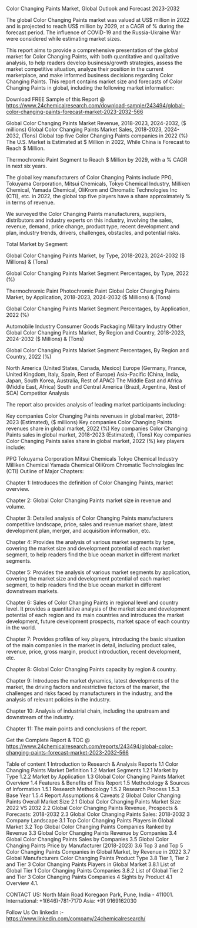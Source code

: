 Color Changing Paints Market, Global Outlook and Forecast 2023-2032

The global Color Changing Paints market was valued at US$ million in 2022 and is projected to reach US$ million by 2029, at a CAGR of % during the forecast period. The influence of COVID-19 and the Russia-Ukraine War were considered while estimating market sizes.

This report aims to provide a comprehensive presentation of the global market for Color Changing Paints, with both quantitative and qualitative analysis, to help readers develop business/growth strategies, assess the market competitive situation, analyze their position in the current marketplace, and make informed business decisions regarding Color Changing Paints. This report contains market size and forecasts of Color Changing Paints in global, including the following market information:

Download FREE Sample of this Report @ https://www.24chemicalresearch.com/download-sample/243494/global-color-changing-paints-forecast-market-2023-2032-566

Global Color Changing Paints Market Revenue, 2018-2023, 2024-2032, ($ millions)
Global Color Changing Paints Market Sales, 2018-2023, 2024-2032, (Tons)
Global top five Color Changing Paints companies in 2022 (%)
The U.S. Market is Estimated at $ Million in 2022, While China is Forecast to Reach $ Million.

Thermochromic Paint Segment to Reach $ Million by 2029, with a % CAGR in next six years.

The global key manufacturers of Color Changing Paints include PPG, Tokuyama Corporation, Mitsui Chemicals, Tokyo Chemical Industry, Milliken Chemical, Yamada Chemical, OliKrom and Chromatic Technologies Inc (CTI), etc. in 2022, the global top five players have a share approximately % in terms of revenue.

We surveyed the Color Changing Paints manufacturers, suppliers, distributors and industry experts on this industry, involving the sales, revenue, demand, price change, product type, recent development and plan, industry trends, drivers, challenges, obstacles, and potential risks.

Total Market by Segment:

Global Color Changing Paints Market, by Type, 2018-2023, 2024-2032 ($ Millions) & (Tons)

Global Color Changing Paints Market Segment Percentages, by Type, 2022 (%)

Thermochromic Paint
Photochromic Paint
Global Color Changing Paints Market, by Application, 2018-2023, 2024-2032 ($ Millions) & (Tons)

Global Color Changing Paints Market Segment Percentages, by Application, 2022 (%)

Automobile Industry
Consumer Goods
Packaging
Military Industry
Other
Global Color Changing Paints Market, By Region and Country, 2018-2023, 2024-2032 ($ Millions) & (Tons)

Global Color Changing Paints Market Segment Percentages, By Region and Country, 2022 (%)

North America (United States, Canada, Mexico)
Europe (Germany, France, United Kingdom, Italy, Spain, Rest of Europe)
Asia-Pacific (China, India, Japan, South Korea, Australia, Rest of APAC)
The Middle East and Africa (Middle East, Africa)
South and Central America (Brazil, Argentina, Rest of SCA)
Competitor Analysis

The report also provides analysis of leading market participants including:

Key companies Color Changing Paints revenues in global market, 2018-2023 (Estimated), ($ millions)
Key companies Color Changing Paints revenues share in global market, 2022 (%)
Key companies Color Changing Paints sales in global market, 2018-2023 (Estimated), (Tons)
Key companies Color Changing Paints sales share in global market, 2022 (%)
 key players include:

PPG
Tokuyama Corporation
Mitsui Chemicals
Tokyo Chemical Industry
Milliken Chemical
Yamada Chemical
OliKrom
Chromatic Technologies Inc (CTI)
Outline of Major Chapters:

Chapter 1: Introduces the definition of Color Changing Paints, market overview.

Chapter 2: Global Color Changing Paints market size in revenue and volume.

Chapter 3: Detailed analysis of Color Changing Paints manufacturers competitive landscape, price, sales and revenue market share, latest development plan, merger, and acquisition information, etc.

Chapter 4: Provides the analysis of various market segments by type, covering the market size and development potential of each market segment, to help readers find the blue ocean market in different market segments.

Chapter 5: Provides the analysis of various market segments by application, covering the market size and development potential of each market segment, to help readers find the blue ocean market in different downstream markets.

Chapter 6: Sales of Color Changing Paints in regional level and country level. It provides a quantitative analysis of the market size and development potential of each region and its main countries and introduces the market development, future development prospects, market space of each country in the world.

Chapter 7: Provides profiles of key players, introducing the basic situation of the main companies in the market in detail, including product sales, revenue, price, gross margin, product introduction, recent development, etc.

Chapter 8: Global Color Changing Paints capacity by region & country.

Chapter 9: Introduces the market dynamics, latest developments of the market, the driving factors and restrictive factors of the market, the challenges and risks faced by manufacturers in the industry, and the analysis of relevant policies in the industry.

Chapter 10: Analysis of industrial chain, including the upstream and downstream of the industry.

Chapter 11: The main points and conclusions of the report.

Get the Complete Report & TOC @ https://www.24chemicalresearch.com/reports/243494/global-color-changing-paints-forecast-market-2023-2032-566

Table of content
1 Introduction to Research & Analysis Reports
1.1 Color Changing Paints Market Definition
1.2 Market Segments
1.2.1 Market by Type
1.2.2 Market by Application
1.3 Global Color Changing Paints Market Overview
1.4 Features & Benefits of This Report
1.5 Methodology & Sources of Information
1.5.1 Research Methodology
1.5.2 Research Process
1.5.3 Base Year
1.5.4 Report Assumptions & Caveats
2 Global Color Changing Paints Overall Market Size
2.1 Global Color Changing Paints Market Size: 2022 VS 2032
2.2 Global Color Changing Paints Revenue, Prospects & Forecasts: 2018-2032
2.3 Global Color Changing Paints Sales: 2018-2032
3 Company Landscape
3.1 Top Color Changing Paints Players in Global Market
3.2 Top Global Color Changing Paints Companies Ranked by Revenue
3.3 Global Color Changing Paints Revenue by Companies
3.4 Global Color Changing Paints Sales by Companies
3.5 Global Color Changing Paints Price by Manufacturer (2018-2023)
3.6 Top 3 and Top 5 Color Changing Paints Companies in Global Market, by Revenue in 2022
3.7 Global Manufacturers Color Changing Paints Product Type
3.8 Tier 1, Tier 2 and Tier 3 Color Changing Paints Players in Global Market
3.8.1 List of Global Tier 1 Color Changing Paints Companies
3.8.2 List of Global Tier 2 and Tier 3 Color Changing Paints Companies
4 Sights by Product
4.1 Overview
4.1.

CONTACT US:
North Main Road Koregaon Park, Pune, India - 411001.
International: +1(646)-781-7170
Asia: +91 9169162030

Follow Us On linkedin :- https://www.linkedin.com/company/24chemicalresearch/

